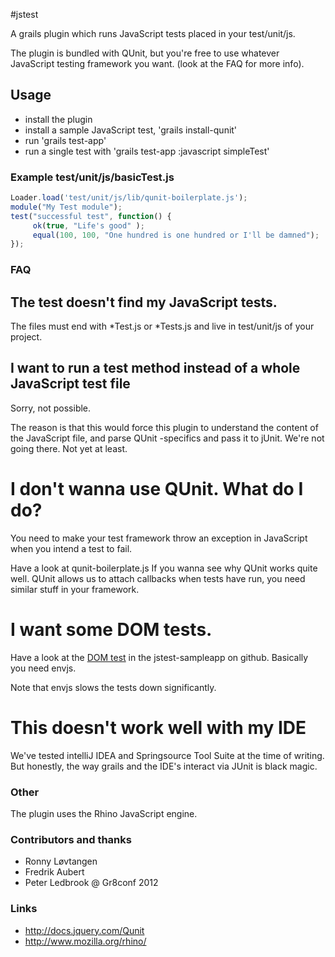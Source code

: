 #jstest

A grails plugin which runs JavaScript tests placed in your test/unit/js.

The plugin is bundled with QUnit, but you're free to use whatever JavaScript testing framework you want. (look at the FAQ for more info).

## Usage
 - install the plugin
 - install a sample JavaScript test, 'grails install-qunit'
 - run 'grails test-app'
 - run a single test with 'grails test-app :javascript simpleTest'
 
 ### Example test/unit/js/basicTest.js
 ```javascript
Loader.load('test/unit/js/lib/qunit-boilerplate.js');
module("My Test module");
test("successful test", function() {
	  ok(true, "Life's good" );
	  equal(100, 100, "One hundred is one hundred or I'll be damned");
});
```


### FAQ

## The test doesn't find my JavaScript tests.
The files must end with *Test.js or *Tests.js and live in test/unit/js of your project.

## I want to run a test method instead of a whole JavaScript test file
Sorry, not possible.

The reason is that this would force this plugin to understand the content of the JavaScript file, and parse QUnit -specifics and pass it to jUnit. We're not going there. Not yet at least.

# I don't wanna use QUnit. What do I do?
You need to make your test framework throw an exception in JavaScript when you intend a test to fail.

Have a look at qunit-boilerplate.js If you wanna see why QUnit works quite well. QUnit allows us to attach callbacks when tests have run, you need similar stuff in your framework.

# I want some DOM tests.
Have a look at the [DOM test](https://github.com/finnjohnsen/jstest-sampleapp/blob/master/test/unit/js/simpleDOMTest.js) in the jstest-sampleapp on github. Basically you need envjs.

Note that envjs slows the tests down significantly.

# This doesn't work well with my IDE
We've tested intelliJ IDEA and Springsource Tool Suite at the time of writing. But honestly, the way grails and the IDE's interact via JUnit is black magic.

### Other
The plugin uses the Rhino JavaScript engine.

### Contributors and thanks
- Ronny Løvtangen
- Fredrik Aubert
- Peter Ledbrook @ Gr8conf 2012

### Links
- http://docs.jquery.com/Qunit
- http://www.mozilla.org/rhino/

